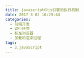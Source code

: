 ```yaml
---
title: javascript中js引擎的执行机制
date: 2017-3-02 16:29:44
categories:
  - 前端开发
  - 运行环境
  - 标准浏览器
  - 加载和渲染过程
tags:
  - 3.javaScript
---
```

